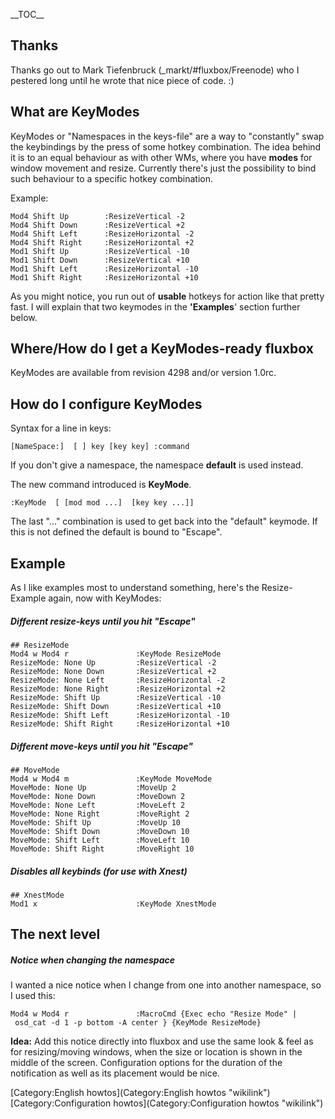 \_\_TOC\_\_

Thanks
------

Thanks go out to Mark Tiefenbruck (\_markt/\#fluxbox/Freenode) who I
pestered long until he wrote that nice piece of code. :)

What are KeyModes
-----------------

KeyModes or "Namespaces in the keys-file" are a way to "constantly" swap
the keybindings by the press of some hotkey combination. The idea behind
it is to an equal behaviour as with other WMs, where you have **modes**
for window movement and resize. Currently there's just the possibility
to bind such behaviour to a specific hotkey combination.

Example:

`Mod4 Shift Up        :ResizeVertical -2`\
`Mod4 Shift Down      :ResizeVertical +2`\
`Mod4 Shift Left      :ResizeHorizontal -2`\
`Mod4 Shift Right     :ResizeHorizontal +2`\
`Mod1 Shift Up        :ResizeVertical -10`\
`Mod1 Shift Down      :ResizeVertical +10`\
`Mod1 Shift Left      :ResizeHorizontal -10`\
`Mod1 Shift Right     :ResizeHorizontal +10`

As you might notice, you run out of **usable** hotkeys for action like
that pretty fast. I will explain that two keymodes in the **'Examples**'
section further below.

Where/How do I get a KeyModes-ready fluxbox
-------------------------------------------

KeyModes are available from revision 4298 and/or version 1.0rc.

How do I configure KeyModes
---------------------------

Syntax for a line in keys:

`[NameSpace:] `<mod>` [`<mod>` `<mod>`] key [key key] :command `<commanoptions>

If you don't give a namespace, the namespace **default** is used
instead.

The new command introduced is **KeyMode**.

`:KeyMode `<NameOfMode>` [`<mod>` [mod mod ...] `<key>` [key key ...]]`

The last "<mod>...<key>" combination is used to get back into the
"default" keymode. If this is not defined the default is bound to
"Escape".

Example
-------

As I like examples most to understand something, here's the
Resize-Example again, now with KeyModes:

##### Different resize-keys until you hit "Escape"

`## ResizeMode`\
`Mod4 w Mod4 r               :KeyMode ResizeMode`\
`ResizeMode: None Up         :ResizeVertical -2`\
`ResizeMode: None Down       :ResizeVertical +2`\
`ResizeMode: None Left       :ResizeHorizontal -2`\
`ResizeMode: None Right      :ResizeHorizontal +2`\
`ResizeMode: Shift Up        :ResizeVertical -10`\
`ResizeMode: Shift Down      :ResizeVertical +10`\
`ResizeMode: Shift Left      :ResizeHorizontal -10`\
`ResizeMode: Shift Right     :ResizeHorizontal +10`

##### Different move-keys until you hit "Escape"

`## MoveMode `\
`Mod4 w Mod4 m               :KeyMode MoveMode`\
`MoveMode: None Up           :MoveUp 2`\
`MoveMode: None Down         :MoveDown 2`\
`MoveMode: None Left         :MoveLeft 2`\
`MoveMode: None Right        :MoveRight 2`\
`MoveMode: Shift Up          :MoveUp 10`\
`MoveMode: Shift Down        :MoveDown 10`\
`MoveMode: Shift Left        :MoveLeft 10`\
`MoveMode: Shift Right       :MoveRight 10`

##### Disables all keybinds (for use with Xnest)

`## XnestMode`\
`Mod1 x                      :KeyMode XnestMode`

The next level
--------------

##### Notice when changing the namespace

I wanted a nice notice when I change from one into another namespace, so
I used this:

`Mod4 w Mod4 r               :MacroCmd {Exec echo "Resize Mode" | osd_cat -d 1 -p bottom -A center } {KeyMode ResizeMode}`

**Idea:** Add this notice directly into fluxbox and use the same look &
feel as for resizing/moving windows, when the size or location is shown
in the middle of the screen. Configuration options for the duration of
the notification as well as its placement would be nice.

[Category:English howtos](Category:English howtos "wikilink")
[Category:Configuration
howtos](Category:Configuration howtos "wikilink")
